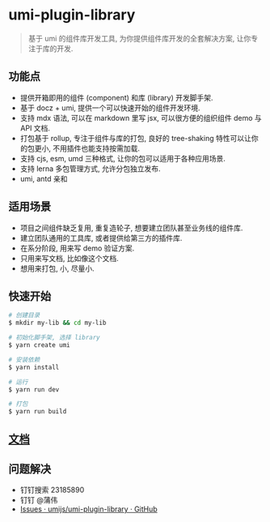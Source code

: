 # umi-plugin-library

> 基于 umi 的组件库开发工具, 为你提供组件库开发的全套解决方案, 让你专注于库的开发.

## 功能点

* 提供开箱即用的组件 (component) 和库 (library) 开发脚手架.
* 基于 docz + umi, 提供一个可以快速开始的组件开发环境.
* 支持 mdx 语法, 可以在 markdown 里写 jsx, 可以很方便的组织组件 demo 与 API 文档.
* 打包基于 rollup, 专注于组件与库的打包, 良好的 tree-shaking 特性可以让你的包更小, 不用插件也能支持按需加载.
* 支持 cjs, esm, umd 三种格式, 让你的包可以适用于各种应用场景.
* 支持 lerna 多包管理方式, 允许分包独立发布.
* umi, antd 亲和

## 适用场景

* 项目之间组件缺乏复用, 重复造轮子, 想要建立团队甚至业务线的组件库. 
* 建立团队通用的工具库, 或者提供给第三方的插件库. 
* 在系分阶段, 用来写 demo 验证方案. 
* 只用来写文档, 比如像这个文档.
* 想用来打包, 小, 尽量小.

## 快速开始

```bash
# 创建目录
$ mkdir my-lib && cd my-lib

# 初始化脚手架, 选择 library
$ yarn create umi

# 安装依赖
$ yarn install

# 运行
$ yarn run dev

# 打包
$ yarn run build
```

## [文档](https://umijs.github.io/umi-plugin-library/)

## 问题解决

* 钉钉搜索 23185890
* 钉钉 @蒲伟
* [Issues · umijs/umi-plugin-library · GitHub](https://github.com/umijs/umi-plugin-library/issues)
